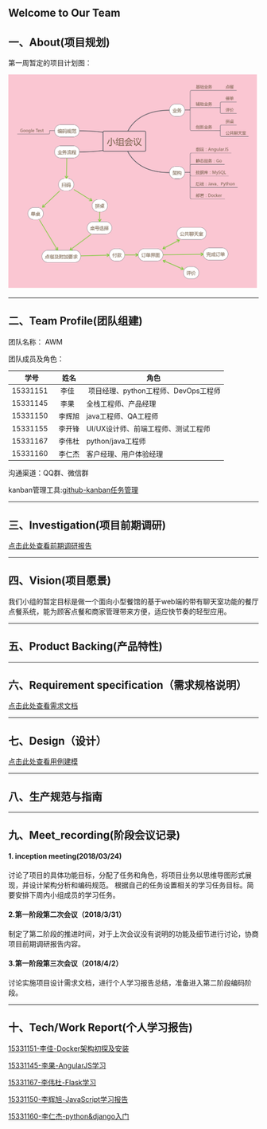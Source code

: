 ## Welcome to Our Team



## 一、About(项目规划)
第一周暂定的项目计划图：

![1](/img/小组会议.png)

---

## 二、Team Profile(团队组建)

团队名称： AWM

团队成员及角色：

|学号|姓名|角色|
|---|---|---|
|15331151   | 李佳   | 项目经理、python工程师、DevOps工程师|
|15331145   | 李果   | 全栈工程师、产品经理 |
|15331150   | 李辉旭 | java工程师、QA工程师  |
|15331155   | 李开锋 | UI/UX设计师、前端工程师、测试工程师  |
|15331167   | 李伟杜 | python/java工程师  |
|15331160   | 李仁杰 | 客户经理、用户体验经理 |

沟通渠道：QQ群、微信群

kanban管理工具:[github-kanban任务管理](https://github.com/Systems-Analysis-and-Design/an-Order-system/projects/1)

---

## 三、Investigation(项目前期调研)
[点击此处查看前期调研报告](https://github.com/Systems-Analysis-and-Design/Dashboard/blob/master/posts/%E8%B0%83%E7%A0%94%E6%8A%A5%E5%91%8A.md)


---

## 四、Vision(项目愿景)
我们小组的暂定目标是做一个面向小型餐馆的基于web端的带有聊天室功能的餐厅点餐系统，能为顾客点餐和商家管理带来方便，适应快节奏的轻型应用。

---

## 五、Product Backing(产品特性)

---

## 六、Requirement specification（需求规格说明）
[点击此处查看需求文档](https://github.com/Systems-Analysis-and-Design/Dashboard/blob/master/posts/需求文档.md)

---

## 七、Design（设计）
[点击此处查看用例建模](https://github.com/Systems-Analysis-and-Design/Dashboard/blob/master/posts/%E7%94%A8%E4%BE%8B%E5%BB%BA%E6%A8%A1.md)

---

## 八、生产规范与指南

---

## 九、Meet_recording(阶段会议记录)

#### 1. inception meeting(2018/03/24)
讨论了项目的具体功能目标，分配了任务和角色，将项目业务以思维导图形式展现，并设计架构分析和编码规范。
根据自己的任务设置相关的学习任务目标。简要安排下周内小组成员的学习任务。

#### 2.第一阶段第二次会议（2018/3/31）
制定了第二阶段的推进时间，对于上次会议没有说明的功能及细节进行讨论，协商项目前期调研报告内容。

#### 3.第一阶段第三次会议（2018/4/2）
讨论实施项目设计需求文档，进行个人学习报告总结，准备进入第二阶段编码阶段。

---

## 十、Tech/Work Report(个人学习报告)

[15331151-李佳-Docker架构初探及安装](http://tomylijia.com/2018/04/10/system-homework3/)

[15331145-李果-AngularJS学习](https://leeegal.github.io/AngulaJs%E5%AD%A6%E4%B9%A0%E7%AC%94%E8%AE%B0/)

[15331167-李伟杜-Flask学习](https://blog.csdn.net/qq_35583113/article/details/79902021)

[15331150-李辉旭-JavaScript学习报告](https://blog.csdn.net/lihuixuaaa/article/details/79903568)  

[15331160-李仁杰-python&django入门](https://blog.csdn.net/Mashirolee/article/details/79912315)

